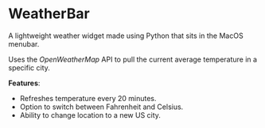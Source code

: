 # WeatherBar
A lightweight weather widget made using Python that sits in the MacOS menubar.

Uses the *OpenWeatherMap* API to pull the current average temperature in a specific city.

**Features**:
  - Refreshes temperature every 20 minutes.
  - Option to switch between Fahrenheit and Celsius.
  - Ability to change location to a new US city.
